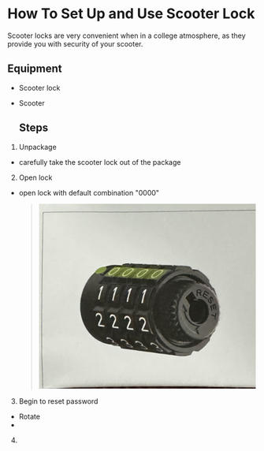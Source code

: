 # How To Set Up and Use Scooter Lock

Scooter locks are very convenient when in a college atmosphere, as they provide you with security of your scooter. 

## Equipment  

- Scooter lock

- Scooter

  ## Steps

1. Unpackage

 - carefully take the scooter lock out of the package

2. Open lock

 - open lock with default combination "0000"

   > ![first](IMG_4929.jpeg)

   
3. Begin to reset password
 - Rotate
 - 
4. 
